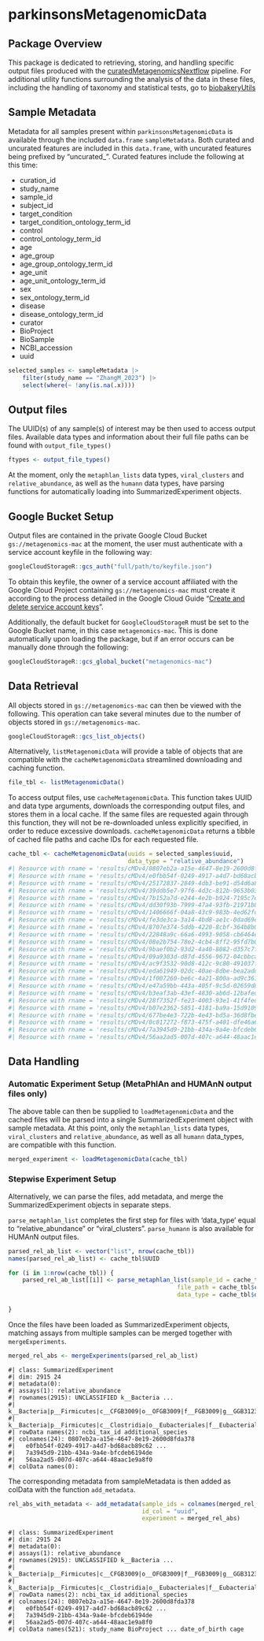 parkinsonsMetagenomicData
================

## Package Overview

This package is dedicated to retrieving, storing, and handling specific output
files produced with the [curatedMetagenomicsNextflow](https://github.com/seandavi/curatedMetagenomicsNextflow)
pipeline. For additional utility functions surrounding the analysis of the data
in these files, including the handling of taxonomy and statistical tests, go to
[biobakeryUtils](https://github.com/g-antonello/biobakeryUtils/tree/main)

## Sample Metadata

Metadata for all samples present within `parkinsonsMetagenomicData` is
available through the included `data.frame` `sampleMetadata`. Both
curated and uncurated features are included in this `data.frame`, with
uncurated features being prefixed by “uncurated\_”. Curated features
include the following at this time:

- curation_id
- study_name
- sample_id
- subject_id
- target_condition
- target_condition_ontology_term_id
- control
- control_ontology_term_id
- age
- age_group
- age_group_ontology_term_id
- age_unit
- age_unit_ontology_term_id
- sex
- sex_ontology_term_id
- disease
- disease_ontology_term_id
- curator
- BioProject
- BioSample
- NCBI_accession
- uuid

``` r
selected_samples <- sampleMetadata |>
    filter(study_name == "ZhangM_2023") |>
    select(where(~ !any(is.na(.x))))
```

## Output files

The UUID(s) of any sample(s) of interest may be then used to access
output files. Available data types and information about their full file
paths can be found with `output_file_types()`

``` r
ftypes <- output_file_types()
```

At the moment, only the `metaphlan_lists` data types, `viral_clusters`
and `relative_abundance`, as well as the `humann` data types, have
parsing functions for automatically loading into SummarizedExperiment
objects.

## Google Bucket Setup

Output files are contained in the private Google Cloud Bucket
`gs://metagenomics-mac` at the moment, the user must authenticate with a
service account keyfile in the following way:

``` r
googleCloudStorageR::gcs_auth("full/path/to/keyfile.json")
```

To obtain this keyfile, the owner of a service account affiliated with
the Google Cloud Project containing `gs://metagenomics-mac` must create
it according to the process detailed in the Google Cloud Guide “[Create
and delete service account
keys](https://cloud.google.com/iam/docs/keys-create-delete)”.

Additionally, the default bucket for `GoogleCloudStorageR` must be set
to the Google Bucket name, in this case `metagenomics-mac`. This is done
automatically upon loading the package, but if an error occurs can be
manually done through the following:

``` r
googleCloudStorageR::gcs_global_bucket("metagenomics-mac")
```

## Data Retrieval

All objects stored in `gs://metagenomics-mac` can then be viewed with
the following. This operation can take several minutes due to the number
of objects stored in `gs://metagenomics-mac`.

``` r
googleCloudStorageR::gcs_list_objects()
```

Alternatively, `listMetagenomicData` will provide a table of objects
that are compatible with the `cacheMetagenomicData` streamlined
downloading and caching function.

``` r
file_tbl <- listMetagenomicData()
```

To access output files, use `cacheMetagenomicData`. This function takes
UUID and data type arguments, downloads the corresponding output files,
and stores them in a local cache. If the same files are requested again
through this function, they will not be re-downloaded unless explicitly
specified, in order to reduce excessive downloads.
`cacheMetagenomicData` returns a tibble of cached file paths and cache
IDs for each requested file.

``` r
cache_tbl <- cacheMetagenomicData(uuids = selected_samples$uuid,
                                  data_type = "relative_abundance")
#| Resource with rname = 'results/cMDv4/0807eb2a-a15e-4647-8e19-2600d8fda378/metaphlan_lists/metaphlan_unknown_list.tsv.gz' found in cache, proceeding with most recent version.
#| Resource with rname = 'results/cMDv4/e0fbb54f-0249-4917-a4d7-bd68acb89c62/metaphlan_lists/metaphlan_unknown_list.tsv.gz' found in cache, proceeding with most recent version.
#| Resource with rname = 'results/cMDv4/25172837-2849-4db3-be91-d54d6a815d00/metaphlan_lists/metaphlan_unknown_list.tsv.gz' found in cache, proceeding with most recent version.
#| Resource with rname = 'results/cMDv4/39ddb5e7-97f6-4d3c-812b-9653b03f99b3/metaphlan_lists/metaphlan_unknown_list.tsv.gz' found in cache, proceeding with most recent version.
#| Resource with rname = 'results/cMDv4/7b152a7d-e244-4e2b-b924-7195c7ecfb10/metaphlan_lists/metaphlan_unknown_list.tsv.gz' found in cache, proceeding with most recent version.
#| Resource with rname = 'results/cMDv4/dd30f93b-7999-47a4-93fb-21971b899939/metaphlan_lists/metaphlan_unknown_list.tsv.gz' found in cache, proceeding with most recent version.
#| Resource with rname = 'results/cMDv4/1406666f-04a8-43c9-983b-4ed62fd6da4a/metaphlan_lists/metaphlan_unknown_list.tsv.gz' found in cache, proceeding with most recent version.
#| Resource with rname = 'results/cMDv4/fe3de3ca-3a14-4bd8-ae1c-0dad69edc9cd/metaphlan_lists/metaphlan_unknown_list.tsv.gz' found in cache, proceeding with most recent version.
#| Resource with rname = 'results/cMDv4/8707e374-5ddb-4220-8cbf-364b8b0e7be1/metaphlan_lists/metaphlan_unknown_list.tsv.gz' found in cache, proceeding with most recent version.
#| Resource with rname = 'results/cMDv4/22848a9c-66a6-4993-9058-cb6464edb42f/metaphlan_lists/metaphlan_unknown_list.tsv.gz' found in cache, proceeding with most recent version.
#| Resource with rname = 'results/cMDv4/08e2b754-78e2-4cb4-8ff2-95fd7b0ff44a/metaphlan_lists/metaphlan_unknown_list.tsv.gz' found in cache, proceeding with most recent version.
#| Resource with rname = 'results/cMDv4/9baef0b2-93d2-4a40-8082-d357c7f8156a/metaphlan_lists/metaphlan_unknown_list.tsv.gz' found in cache, proceeding with most recent version.
#| Resource with rname = 'results/cMDv4/09a9303d-d87d-4556-9672-04cbbcaf3d37/metaphlan_lists/metaphlan_unknown_list.tsv.gz' found in cache, proceeding with most recent version.
#| Resource with rname = 'results/cMDv4/ac9f3532-90d8-412c-9c80-491037f0bcc2/metaphlan_lists/metaphlan_unknown_list.tsv.gz' found in cache, proceeding with most recent version.
#| Resource with rname = 'results/cMDv4/eda61949-02dc-40ae-8dbe-bea2add85a52/metaphlan_lists/metaphlan_unknown_list.tsv.gz' found in cache, proceeding with most recent version.
#| Resource with rname = 'results/cMDv4/1f007260-be6c-4a21-800a-ad9c36129a0d/metaphlan_lists/metaphlan_unknown_list.tsv.gz' found in cache, proceeding with most recent version.
#| Resource with rname = 'results/cMDv4/e47a59bb-443a-405f-9c5d-02659d80e9e5/metaphlan_lists/metaphlan_unknown_list.tsv.gz' found in cache, proceeding with most recent version.
#| Resource with rname = 'results/cMDv4/b3eaf3ab-43ef-4830-ab6d-12bafed3c61e/metaphlan_lists/metaphlan_unknown_list.tsv.gz' found in cache, proceeding with most recent version.
#| Resource with rname = 'results/cMDv4/28f7352f-fe23-4003-93e1-41f4fedc6232/metaphlan_lists/metaphlan_unknown_list.tsv.gz' found in cache, proceeding with most recent version.
#| Resource with rname = 'results/cMDv4/b07e2362-5851-4181-ba9a-15d9109ee4dd/metaphlan_lists/metaphlan_unknown_list.tsv.gz' found in cache, proceeding with most recent version.
#| Resource with rname = 'results/cMDv4/677be4e3-722b-4e43-bd5a-36d8fbed6f86/metaphlan_lists/metaphlan_unknown_list.tsv.gz' found in cache, proceeding with most recent version.
#| Resource with rname = 'results/cMDv4/0c817272-f873-475f-a401-dfe46a679a9f/metaphlan_lists/metaphlan_unknown_list.tsv.gz' found in cache, proceeding with most recent version.
#| Resource with rname = 'results/cMDv4/7a3945d9-21bb-434a-9a4e-bfcdeb6194de/metaphlan_lists/metaphlan_unknown_list.tsv.gz' found in cache, proceeding with most recent version.
#| Resource with rname = 'results/cMDv4/56aa2ad5-007d-407c-a644-48aac1e9a8f0/metaphlan_lists/metaphlan_unknown_list.tsv.gz' found in cache, proceeding with most recent version.
```

## Data Handling

### Automatic Experiment Setup (MetaPhlAn and HUMAnN output files only)

The above table can then be supplied to `loadMetagenomicData` and the
cached files will be parsed into a single SummarizedExperiment object
with sample metadata. At this point, only the `metaphlan_lists` data
types, `viral_clusters` and `relative_abundance`, as well as all
`humann` data_types, are compatible with this function.

``` r
merged_experiment <- loadMetagenomicData(cache_tbl)
```

### Stepwise Experiment Setup

Alternatively, we can parse the files, add metadata, and merge the
SummarizedExperiment objects in separate steps.

`parse_metaphlan_list` completes the first step for files with
‘data_type’ equal to “relative_abundance” or “viral_clusters”.
`parse_humann` is also available for HUMAnN output files.

``` r
parsed_rel_ab_list <- vector("list", nrow(cache_tbl))
names(parsed_rel_ab_list) <- cache_tbl$UUID

for (i in 1:nrow(cache_tbl)) {
    parsed_rel_ab_list[[i]] <- parse_metaphlan_list(sample_id = cache_tbl$UUID[i],
                                                file_path = cache_tbl$cache_path[i],
                                                data_type = cache_tbl$data_type[i])
    
}
```

Once the files have been loaded as SummarizedExperiment objects,
matching assays from multiple samples can be merged together with
`mergeExperiments`.

``` r
merged_rel_abs <- mergeExperiments(parsed_rel_ab_list)
```

    #| class: SummarizedExperiment 
    #| dim: 2915 24 
    #| metadata(0):
    #| assays(1): relative_abundance
    #| rownames(2915): UNCLASSIFIED k__Bacteria ...
    #|   k__Bacteria|p__Firmicutes|c__CFGB3009|o__OFGB3009|f__FGB3009|g__GGB31234|s__GGB31234_SGB14869|t__SGB14869
    #|   k__Bacteria|p__Firmicutes|c__Clostridia|o__Eubacteriales|f__Eubacteriales_unclassified|g__Eubacteriales_unclassified|s__Clostridiales_bacterium_CHKCI006|t__SGB7261
    #| rowData names(2): ncbi_tax_id additional_species
    #| colnames(24): 0807eb2a-a15e-4647-8e19-2600d8fda378
    #|   e0fbb54f-0249-4917-a4d7-bd68acb89c62 ...
    #|   7a3945d9-21bb-434a-9a4e-bfcdeb6194de
    #|   56aa2ad5-007d-407c-a644-48aac1e9a8f0
    #| colData names(0):

The corresponding metadata from sampleMetadata is then added as colData
with the function `add_metadata`.

``` r
rel_abs_with_metadata <- add_metadata(sample_ids = colnames(merged_rel_abs),
                                      id_col = "uuid",
                                      experiment = merged_rel_abs)
```

    #| class: SummarizedExperiment 
    #| dim: 2915 24 
    #| metadata(0):
    #| assays(1): relative_abundance
    #| rownames(2915): UNCLASSIFIED k__Bacteria ...
    #|   k__Bacteria|p__Firmicutes|c__CFGB3009|o__OFGB3009|f__FGB3009|g__GGB31234|s__GGB31234_SGB14869|t__SGB14869
    #|   k__Bacteria|p__Firmicutes|c__Clostridia|o__Eubacteriales|f__Eubacteriales_unclassified|g__Eubacteriales_unclassified|s__Clostridiales_bacterium_CHKCI006|t__SGB7261
    #| rowData names(2): ncbi_tax_id additional_species
    #| colnames(24): 0807eb2a-a15e-4647-8e19-2600d8fda378
    #|   e0fbb54f-0249-4917-a4d7-bd68acb89c62 ...
    #|   7a3945d9-21bb-434a-9a4e-bfcdeb6194de
    #|   56aa2ad5-007d-407c-a644-48aac1e9a8f0
    #| colData names(521): study_name BioProject ... date_of_birth cage
